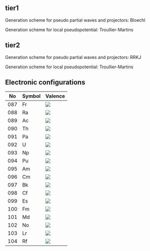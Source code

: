 ## tier1

Generation scheme for pseudo partial waves and projectors: Bloechl

Generation scheme for local pseudopotential: Troullier-Martins

## tier2

Generation scheme for pseudo partial waves and projectors: RRKJ

Generation scheme for local pseudopotential: Troullier-Martins

## Electronic configurations

No | Symbol | Valence
------------ | ------------- | ------------
087 | Fr | <img src="https://latex.codecogs.com/svg.latex?\Large&space;[Rn]7s^{1}"/>
088 | Ra | <img src="https://latex.codecogs.com/svg.latex?\Large&space;[Rn]7s^{2}"/>
089 | Ac | <img src="https://latex.codecogs.com/svg.latex?\Large&space;[Rn]5f^{0}6d^{1}7s^{2}"/>
090 | Th | <img src="https://latex.codecogs.com/svg.latex?\Large&space;[Rn]5f^{1}6d^{1}7s^{2}"/>
091 | Pa | <img src="https://latex.codecogs.com/svg.latex?\Large&space;[Rn]5f^{2}6d^{1}7s^{2}"/>
092 | U  | <img src="https://latex.codecogs.com/svg.latex?\Large&space;[Rn]5f^{3}6d^{1}7s^{2}"/>
093 | Np | <img src="https://latex.codecogs.com/svg.latex?\Large&space;[Rn]5f^{4}6d^{1}7s^{2}"/>
094 | Pu | <img src="https://latex.codecogs.com/svg.latex?\Large&space;[Rn]5f^{5}6d^{1}7s^{2}"/>
095 | Am | <img src="https://latex.codecogs.com/svg.latex?\Large&space;[Rn]5f^{6}6d^{1}7s^{2}"/>
096 | Cm | <img src="https://latex.codecogs.com/svg.latex?\Large&space;[Rn]5f^{7}6d^{1}7s^{2}"/>
097 | Bk | <img src="https://latex.codecogs.com/svg.latex?\Large&space;[Rn]5f^{8}6d^{1}7s^{2}"/>
098 | Cf | <img src="https://latex.codecogs.com/svg.latex?\Large&space;[Rn]5f^{9}6d^{1}7s^{2}"/>
099 | Es | <img src="https://latex.codecogs.com/svg.latex?\Large&space;[Rn]5f^{10}6d^{1}7s^{2}"/>
100 | Fm | <img src="https://latex.codecogs.com/svg.latex?\Large&space;[Rn]5f^{11}6d^{1}7s^{2}"/>
101 | Md | <img src="https://latex.codecogs.com/svg.latex?\Large&space;[Rn]5f^{12}6d^{1}7s^{2}"/>
102 | No | <img src="https://latex.codecogs.com/svg.latex?\Large&space;[Rn]5f^{13}6d^{1}7s^{2}"/>
103 | Lr | <img src="https://latex.codecogs.com/svg.latex?\Large&space;[Rn]5f^{14}6d^{1}7s^{2}"/>
104 | Rf | <img src="https://latex.codecogs.com/svg.latex?\Large&space;[Rn]5f^{14}6d^{2}7s^{2}"/>
